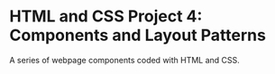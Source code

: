 # HTML and CSS Project 4: Components and Layout Patterns

A series of webpage components coded with HTML and CSS.
